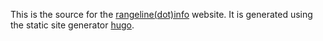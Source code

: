 This is the source for the [rangeline(dot)info](http://rangeline.info) website. It is generated using the static site generator [hugo](https://gohugo.io).